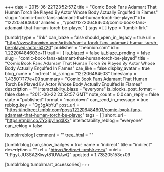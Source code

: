 +++
date = 2015-06-22T23:52:57Z
title = "Comic Book Fans Adamant That Human Torch Be Played By Actor Whose Body Actually Engulfed In Flames"
slug = "comic-book-fans-adamant-that-human-torch-be-played"
id = "122206484603"
aliases = [ "/post/122206484603/comic-book-fans-adamant-that-human-torch-be-played" ]
tags = [ ]
type = "tumblr-link"

[tumblr]
type = "link"
can_blaze = false
should_open_in_legacy = true
url = "http://www.theonion.com/article/comic-book-fans-adamant-human-torch-be-played-acto-50720"
publisher = "theonion.com"
id = 1.22206484603e+11
trail = [ ]
is_blazed = false
is_blaze_pending = false
slug = "comic-book-fans-adamant-that-human-torch-be-played"
title = "Comic Book Fans Adamant That Human Torch Be Played By Actor Whose Body Actually Engulfed In Flames"
can_like = false
display_avatar = true
blog_name = "indirect"
id_string = "122206484603"
timestamp = 1.435017177e+09
summary = "Comic Book Fans Adamant That Human Torch Be Played By Actor Whose Body Actually Engulfed In Flames"
description = ""
interactability_blaze = "everyone"
is_blocks_post_format = false
date = "2015-06-22 23:52:57 GMT"
note_count = 0.0
can_reply = false
state = "published"
format = "markdown"
can_send_in_message = true
reblog_key = "Qg3gAbYu"
post_url = "https://indirect.tumblr.com/post/122206484603/comic-book-fans-adamant-that-human-torch-be-played"
tags = [ ]
short_url = "https://tmblr.co/ZY3jby1nq4lXx"
interactability_reblog = "everyone"
can_reblog = false

[tumblr.reblog]
comment = ""
tree_html = ""

[tumblr.blog]
can_show_badges = true
name = "indirect"
title = "indirect"
description = ""
url = "https://indirect.tumblr.com/"
uuid = "t:PgyUJU3SA2Klwyt81UWAwQ"
updated = 1.738205153e+09

[tumblr.blog.tumblrmart_accessories]
+++
